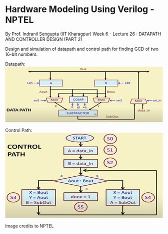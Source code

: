 # Hardware Modeling Using Verilog - NPTEL

By Prof. Indranil Sengupta (IIT Kharagpur)
Week 6 - Lecture 26 : DATAPATH AND CONTROLLER DESIGN (PART 2)

Design and simulation of datapath and control path for finding GCD of two 16-bit numbers.

Datapath:  
![Datapath](files/gcd-datapath.png "Datapath")

Control Path:  
![Control Path](files/gcd-controlpath.png "Control Path")

Image credits to NPTEL